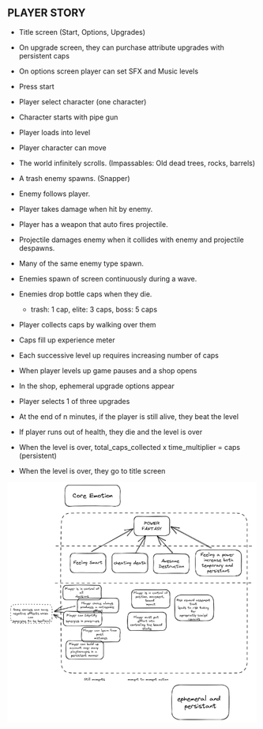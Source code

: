 ## PLAYER STORY

* Title screen (Start, Options, Upgrades)
* On upgrade screen, they can purchase attribute upgrades with persistent caps
* On options screen player can set SFX and Music levels
* Press start
* Player select character (one character)
* Character starts with pipe gun
* Player loads into level
* Player character can move
* The world infinitely scrolls. (Impassables: Old dead trees, rocks, barrels)
* A trash enemy spawns. (Snapper)
* Enemy follows player.
* Player takes damage when hit by enemy.
* Player has a weapon that auto fires projectile.
* Projectile damages enemy when it collides with enemy and projectile despawns.
* Many of the same enemy type spawn.
* Enemies spawn of screen continuously during a wave.
* Enemies drop bottle caps when they die.
    * trash: 1 cap, elite: 3 caps, boss: 5 caps
* Player collects caps by walking over them
* Caps fill up experience meter
* Each successive level up requires increasing number of caps
* When player levels up game pauses and a shop opens
* In the shop, ephemeral upgrade options appear
* Player selects 1 of three upgrades
* At the end of n minutes, if the player is still alive, they beat the level

* If player runs out of health, they die and the level is over

* When the level is over, total_caps_collected x time_multiplier = caps (persistent)
* When the level is over, they go to title screen

![CORE EMOTION](docs/images/core_emotion.excalidraw.png)